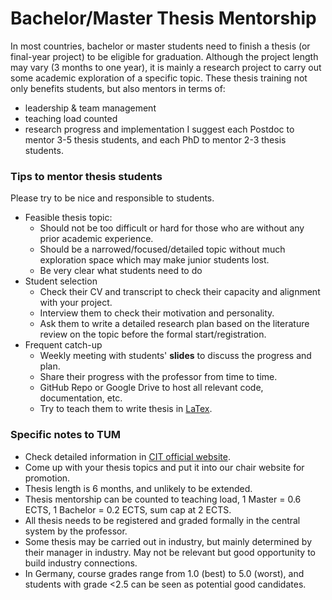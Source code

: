 # Bachelor/Master Thesis Mentorship

In most countries, bachelor or master students need to finish a thesis (or final-year project) to be eligible for graduation.
Although the project length may vary (3 months to one year), it is mainly a research project to carry out some academic exploration of a specific topic.
These thesis training not only benefits students, but also mentors in terms of:
  * leadership & team management
  * teaching load counted
  * research progress and implementation
I suggest each Postdoc to mentor 3-5 thesis students, and each PhD to mentor 2-3 thesis students. 

### Tips to mentor thesis students
Please try to be nice and responsible to students.
* Feasible thesis topic:
  * Should not be too difficult or hard for those who are without any prior academic experience.
  * Should be a narrowed/focused/detailed topic without much exploration space which may make junior students lost.
  * Be very clear what students need to do
* Student selection
  * Check their CV and transcript to check their capacity and alignment with your project.
  * Interview them to check their motivation and personality.
  * Ask them to write a detailed research plan based on the literature review on the topic before the formal start/registration.
* Frequent catch-up
  * Weekly meeting with students' **slides** to discuss the progress and plan.
  * Share their progress with the professor from time to time.
  * GitHub Repo or Google Drive to host all relevant code, documentation, etc.
  * Try to teach them to write thesis in [LaTex](LatexWriting.md).


### Specific notes to TUM
* Check detailed information in [CIT official website](https://www.cit.tum.de/cit/studium/studierende/abschlussarbeit-abschluss/informatik/).
* Come up with your thesis topics and put it into our chair website for promotion.
* Thesis length is 6 months, and unlikely to be extended.
* Thesis mentorship can be counted to teaching load, 1 Master = 0.6 ECTS, 1 Bachelor = 0.2 ECTS, sum cap at 2 ECTS.
* All thesis needs to be registered and graded formally in the central system by the professor.
* Some thesis may be carried out in industry, but mainly determined by their manager in industry. May not be relevant but good opportunity to build industry connections.
* In Germany, course grades range from 1.0 (best) to 5.0 (worst), and students with grade <2.5 can be seen as potential good candidates.
